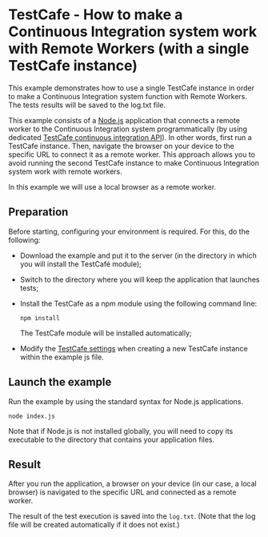 TestCafe - How to make a Continuous Integration system work with Remote Workers (with a single TestCafe instance)
===============================================================================================================
 
This example demonstrates how to use a single TestCafe instance in order to make a Continuous Integration system function with Remote Workers. The tests results will be saved to the log.txt file. 
  
This example consists of a [Node.js](http://nodejs.org/) application that connects a remote worker to the Continuous Integration system  programmatically (by using dedicated [TestCafe continuous integration API](http://testcafe.devexpress.com/Documentation/Tutorial/Continuous_Integration)). In other words, first run a TestCafe instance. Then, navigate the browser on your device to the specific URL to connect it as a remote worker. This approach allows you to avoid running the second TestCafe instance to make Continuous Integration system work with remote workers.

In this example we will use a local browser as a remote worker.


Preparation
-----------

Before starting, configuring your environment is required. For this, do the following:

* Download the example and put it to the server (in the directory in which you will install the TestCafé module);

* Switch to the directory where you will keep the application that launches tests;

* Install the TestCafe as a npm module using the following command line:

    `npm install` 

    The TestCafe module will be installed automatically;


* Modify the [TestCafe settings](http://testcafe.devexpress.com/Documentation/Tutorial/Initialize_and_Run#Change_TestCafe_Settings) when creating a new TestCafe instance within the example js file.


Launch the example
------------------

Run the example by using the standard syntax for Node.js applications.

    node index.js

Note that if Node.js is not installed globally, you will need to copy its executable to the directory that contains your application files.

Result
------

After you run the application, a browser on your device (in our case, a local browser) is navigated to the specific URL and connected as a remote worker. 

The result of the test execution is saved into the `log.txt`. (Note that the log file will be created automatically if it does not exist.)
